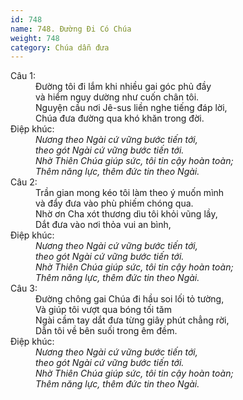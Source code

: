 ```yaml
---
id: 748
name: 748. Đường Đi Có Chúa
weight: 748
category: Chúa dẫn đưa
---
```

<dl><dt>Câu 1:</dt><dd data-verse="1">Đường tôi đi lắm khi nhiều gai góc phủ đầy <br/>và hiểm nguy dường như cuốn chân tôi. <br/>Nguyện cầu nơi Jê-sus liền nghe tiếng đáp lời, <br/>Chúa đưa đường qua khó khăn trong đời. </dd><dt>Điệp khúc:</dt><dd data-chorus="1"><em>Nương theo Ngài cứ vững bước tiến tới, <br/>theo gót Ngài cứ vững bước tiến tới. <br/>Nhờ Thiên Chúa giúp sức, tôi tin cậy hoàn toàn; <br/>Thêm năng lực, thêm đức tin theo Ngài. </em></dd><dt>Câu 2:</dt><dd data-verse="2">Trần gian mong kéo tôi làm theo ý muốn mình <br/>và đẩy đưa vào phù phiếm chóng qua. <br/>Nhờ ơn Cha xót thương dìu tôi khỏi vũng lầy, <br/>Dắt đưa vào nơi thỏa vui an bình, </dd><dt>Điệp khúc:</dt><dd data-chorus="1"><em>Nương theo Ngài cứ vững bước tiến tới, <br/>theo gót Ngài cứ vững bước tiến tới. <br/>Nhờ Thiên Chúa giúp sức, tôi tin cậy hoàn toàn; <br/>Thêm năng lực, thêm đức tin theo Ngài. </em></dd><dt>Câu 3:</dt><dd data-verse="3">Đường chông gai Chúa đi hầu soi lối tỏ tường, <br/>Và giúp tôi vượt qua bóng tối tăm <br/>Ngài cầm tay dắt đưa từng giây phút chẳng rời, <br/>Dẫn tôi về bên suối trong êm đềm. </dd><dt>Điệp khúc:</dt><dd data-chorus="1"><em>Nương theo Ngài cứ vững bước tiến tới, <br/>theo gót Ngài cứ vững bước tiến tới. <br/>Nhờ Thiên Chúa giúp sức, tôi tin cậy hoàn toàn; <br/>Thêm năng lực, thêm đức tin theo Ngài. </em></dd></dl>
